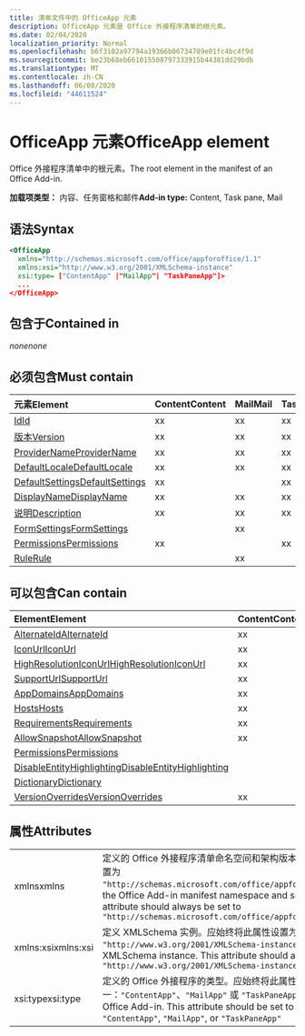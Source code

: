 ```yaml
---
title: 清单文件中的 OfficeApp 元素
description: OfficeApp 元素是 Office 外接程序清单的根元素。
ms.date: 02/04/2020
localization_priority: Normal
ms.openlocfilehash: b6f3102a97794a19366b06734789e01fc4bc4f9d
ms.sourcegitcommit: be23b68eb661015508797333915b44381dd29bdb
ms.translationtype: MT
ms.contentlocale: zh-CN
ms.lasthandoff: 06/08/2020
ms.locfileid: "44611524"
---
```

# <a name="officeapp-element"></a><span data-ttu-id="29b46-103">OfficeApp 元素</span><span class="sxs-lookup"><span data-stu-id="29b46-103">OfficeApp element</span></span>

<span data-ttu-id="29b46-104">Office 外接程序清单中的根元素。</span><span class="sxs-lookup"><span data-stu-id="29b46-104">The root element in the manifest of an Office Add-in.</span></span>

<span data-ttu-id="29b46-105">**加载项类型：** 内容、任务窗格和邮件</span><span class="sxs-lookup"><span data-stu-id="29b46-105">**Add-in type:** Content, Task pane, Mail</span></span>

## <a name="syntax"></a><span data-ttu-id="29b46-106">语法</span><span class="sxs-lookup"><span data-stu-id="29b46-106">Syntax</span></span>

```XML
<OfficeApp 
  xmlns="http://schemas.microsoft.com/office/appforoffice/1.1" 
  xmlns:xsi="http://www.w3.org/2001/XMLSchema-instance" 
  xsi:type= ["ContentApp" |"MailApp"| "TaskPaneApp"]>
  ...
</OfficeApp>
```

## <a name="contained-in"></a><span data-ttu-id="29b46-107">包含于</span><span class="sxs-lookup"><span data-stu-id="29b46-107">Contained in</span></span>

 <span data-ttu-id="29b46-108">_none_</span><span class="sxs-lookup"><span data-stu-id="29b46-108">_none_</span></span>

## <a name="must-contain"></a><span data-ttu-id="29b46-109">必须包含</span><span class="sxs-lookup"><span data-stu-id="29b46-109">Must contain</span></span>

|<span data-ttu-id="29b46-110">**元素**</span><span class="sxs-lookup"><span data-stu-id="29b46-110">**Element**</span></span>|<span data-ttu-id="29b46-111">**Content**</span><span class="sxs-lookup"><span data-stu-id="29b46-111">**Content**</span></span>|<span data-ttu-id="29b46-112">**Mail**</span><span class="sxs-lookup"><span data-stu-id="29b46-112">**Mail**</span></span>|<span data-ttu-id="29b46-113">**TaskPane**</span><span class="sxs-lookup"><span data-stu-id="29b46-113">**TaskPane**</span></span>|
|:-----|:-----|:-----|:-----|
|[<span data-ttu-id="29b46-114">Id</span><span class="sxs-lookup"><span data-stu-id="29b46-114">Id</span></span>](id.md)|<span data-ttu-id="29b46-115">x</span><span class="sxs-lookup"><span data-stu-id="29b46-115">x</span></span>|<span data-ttu-id="29b46-116">x</span><span class="sxs-lookup"><span data-stu-id="29b46-116">x</span></span>|<span data-ttu-id="29b46-117">x</span><span class="sxs-lookup"><span data-stu-id="29b46-117">x</span></span>|
|[<span data-ttu-id="29b46-118">版本</span><span class="sxs-lookup"><span data-stu-id="29b46-118">Version</span></span>](version.md)|<span data-ttu-id="29b46-119">x</span><span class="sxs-lookup"><span data-stu-id="29b46-119">x</span></span>|<span data-ttu-id="29b46-120">x</span><span class="sxs-lookup"><span data-stu-id="29b46-120">x</span></span>|<span data-ttu-id="29b46-121">x</span><span class="sxs-lookup"><span data-stu-id="29b46-121">x</span></span>|
|[<span data-ttu-id="29b46-122">ProviderName</span><span class="sxs-lookup"><span data-stu-id="29b46-122">ProviderName</span></span>](providername.md)|<span data-ttu-id="29b46-123">x</span><span class="sxs-lookup"><span data-stu-id="29b46-123">x</span></span>|<span data-ttu-id="29b46-124">x</span><span class="sxs-lookup"><span data-stu-id="29b46-124">x</span></span>|<span data-ttu-id="29b46-125">x</span><span class="sxs-lookup"><span data-stu-id="29b46-125">x</span></span>|
|[<span data-ttu-id="29b46-126">DefaultLocale</span><span class="sxs-lookup"><span data-stu-id="29b46-126">DefaultLocale</span></span>](defaultlocale.md)|<span data-ttu-id="29b46-127">x</span><span class="sxs-lookup"><span data-stu-id="29b46-127">x</span></span>|<span data-ttu-id="29b46-128">x</span><span class="sxs-lookup"><span data-stu-id="29b46-128">x</span></span>|<span data-ttu-id="29b46-129">x</span><span class="sxs-lookup"><span data-stu-id="29b46-129">x</span></span>|
|[<span data-ttu-id="29b46-130">DefaultSettings</span><span class="sxs-lookup"><span data-stu-id="29b46-130">DefaultSettings</span></span>](defaultsettings.md)|<span data-ttu-id="29b46-131">x</span><span class="sxs-lookup"><span data-stu-id="29b46-131">x</span></span>||<span data-ttu-id="29b46-132">x</span><span class="sxs-lookup"><span data-stu-id="29b46-132">x</span></span>|
|[<span data-ttu-id="29b46-133">DisplayName</span><span class="sxs-lookup"><span data-stu-id="29b46-133">DisplayName</span></span>](displayname.md)|<span data-ttu-id="29b46-134">x</span><span class="sxs-lookup"><span data-stu-id="29b46-134">x</span></span>|<span data-ttu-id="29b46-135">x</span><span class="sxs-lookup"><span data-stu-id="29b46-135">x</span></span>|<span data-ttu-id="29b46-136">x</span><span class="sxs-lookup"><span data-stu-id="29b46-136">x</span></span>|
|[<span data-ttu-id="29b46-137">说明</span><span class="sxs-lookup"><span data-stu-id="29b46-137">Description</span></span>](description.md)|<span data-ttu-id="29b46-138">x</span><span class="sxs-lookup"><span data-stu-id="29b46-138">x</span></span>|<span data-ttu-id="29b46-139">x</span><span class="sxs-lookup"><span data-stu-id="29b46-139">x</span></span>|<span data-ttu-id="29b46-140">x</span><span class="sxs-lookup"><span data-stu-id="29b46-140">x</span></span>|
|[<span data-ttu-id="29b46-141">FormSettings</span><span class="sxs-lookup"><span data-stu-id="29b46-141">FormSettings</span></span>](formsettings.md)||<span data-ttu-id="29b46-142">x</span><span class="sxs-lookup"><span data-stu-id="29b46-142">x</span></span>||
|[<span data-ttu-id="29b46-143">Permissions</span><span class="sxs-lookup"><span data-stu-id="29b46-143">Permissions</span></span>](permissions.md)|<span data-ttu-id="29b46-144">x</span><span class="sxs-lookup"><span data-stu-id="29b46-144">x</span></span>||<span data-ttu-id="29b46-145">x</span><span class="sxs-lookup"><span data-stu-id="29b46-145">x</span></span>|
|[<span data-ttu-id="29b46-146">Rule</span><span class="sxs-lookup"><span data-stu-id="29b46-146">Rule</span></span>](rule.md)||<span data-ttu-id="29b46-147">x</span><span class="sxs-lookup"><span data-stu-id="29b46-147">x</span></span>||

## <a name="can-contain"></a><span data-ttu-id="29b46-148">可以包含</span><span class="sxs-lookup"><span data-stu-id="29b46-148">Can contain</span></span>

|<span data-ttu-id="29b46-149">**Element**</span><span class="sxs-lookup"><span data-stu-id="29b46-149">**Element**</span></span>|<span data-ttu-id="29b46-150">**Content**</span><span class="sxs-lookup"><span data-stu-id="29b46-150">**Content**</span></span>|<span data-ttu-id="29b46-151">**Mail**</span><span class="sxs-lookup"><span data-stu-id="29b46-151">**Mail**</span></span>|<span data-ttu-id="29b46-152">**TaskPane**</span><span class="sxs-lookup"><span data-stu-id="29b46-152">**TaskPane**</span></span>|
|:-----|:-----|:-----|:-----|
|[<span data-ttu-id="29b46-153">AlternateId</span><span class="sxs-lookup"><span data-stu-id="29b46-153">AlternateId</span></span>](alternateid.md)|<span data-ttu-id="29b46-154">x</span><span class="sxs-lookup"><span data-stu-id="29b46-154">x</span></span>|<span data-ttu-id="29b46-155">x</span><span class="sxs-lookup"><span data-stu-id="29b46-155">x</span></span>|<span data-ttu-id="29b46-156">x</span><span class="sxs-lookup"><span data-stu-id="29b46-156">x</span></span>|
|[<span data-ttu-id="29b46-157">IconUrl</span><span class="sxs-lookup"><span data-stu-id="29b46-157">IconUrl</span></span>](iconurl.md)|<span data-ttu-id="29b46-158">x</span><span class="sxs-lookup"><span data-stu-id="29b46-158">x</span></span>|<span data-ttu-id="29b46-159">x</span><span class="sxs-lookup"><span data-stu-id="29b46-159">x</span></span>|<span data-ttu-id="29b46-160">x</span><span class="sxs-lookup"><span data-stu-id="29b46-160">x</span></span>|
|[<span data-ttu-id="29b46-161">HighResolutionIconUrl</span><span class="sxs-lookup"><span data-stu-id="29b46-161">HighResolutionIconUrl</span></span>](highresolutioniconurl.md)|<span data-ttu-id="29b46-162">x</span><span class="sxs-lookup"><span data-stu-id="29b46-162">x</span></span>|<span data-ttu-id="29b46-163">x</span><span class="sxs-lookup"><span data-stu-id="29b46-163">x</span></span>|<span data-ttu-id="29b46-164">x</span><span class="sxs-lookup"><span data-stu-id="29b46-164">x</span></span>|
|[<span data-ttu-id="29b46-165">SupportUrl</span><span class="sxs-lookup"><span data-stu-id="29b46-165">SupportUrl</span></span>](supporturl.md)|<span data-ttu-id="29b46-166">x</span><span class="sxs-lookup"><span data-stu-id="29b46-166">x</span></span>|<span data-ttu-id="29b46-167">x</span><span class="sxs-lookup"><span data-stu-id="29b46-167">x</span></span>|<span data-ttu-id="29b46-168">x</span><span class="sxs-lookup"><span data-stu-id="29b46-168">x</span></span>|
|[<span data-ttu-id="29b46-169">AppDomains</span><span class="sxs-lookup"><span data-stu-id="29b46-169">AppDomains</span></span>](appdomains.md)|<span data-ttu-id="29b46-170">x</span><span class="sxs-lookup"><span data-stu-id="29b46-170">x</span></span>|<span data-ttu-id="29b46-171">x</span><span class="sxs-lookup"><span data-stu-id="29b46-171">x</span></span>|<span data-ttu-id="29b46-172">x</span><span class="sxs-lookup"><span data-stu-id="29b46-172">x</span></span>|
|[<span data-ttu-id="29b46-173">Hosts</span><span class="sxs-lookup"><span data-stu-id="29b46-173">Hosts</span></span>](hosts.md)|<span data-ttu-id="29b46-174">x</span><span class="sxs-lookup"><span data-stu-id="29b46-174">x</span></span>|<span data-ttu-id="29b46-175">x</span><span class="sxs-lookup"><span data-stu-id="29b46-175">x</span></span>|<span data-ttu-id="29b46-176">x</span><span class="sxs-lookup"><span data-stu-id="29b46-176">x</span></span>|
|[<span data-ttu-id="29b46-177">Requirements</span><span class="sxs-lookup"><span data-stu-id="29b46-177">Requirements</span></span>](requirements.md)|<span data-ttu-id="29b46-178">x</span><span class="sxs-lookup"><span data-stu-id="29b46-178">x</span></span>|<span data-ttu-id="29b46-179">x</span><span class="sxs-lookup"><span data-stu-id="29b46-179">x</span></span>|<span data-ttu-id="29b46-180">x</span><span class="sxs-lookup"><span data-stu-id="29b46-180">x</span></span>|
|[<span data-ttu-id="29b46-181">AllowSnapshot</span><span class="sxs-lookup"><span data-stu-id="29b46-181">AllowSnapshot</span></span>](allowsnapshot.md)|<span data-ttu-id="29b46-182">x</span><span class="sxs-lookup"><span data-stu-id="29b46-182">x</span></span>|||
|[<span data-ttu-id="29b46-183">Permissions</span><span class="sxs-lookup"><span data-stu-id="29b46-183">Permissions</span></span>](permissions.md)||<span data-ttu-id="29b46-184">x</span><span class="sxs-lookup"><span data-stu-id="29b46-184">x</span></span>||
|[<span data-ttu-id="29b46-185">DisableEntityHighlighting</span><span class="sxs-lookup"><span data-stu-id="29b46-185">DisableEntityHighlighting</span></span>](disableentityhighlighting.md)||<span data-ttu-id="29b46-186">x</span><span class="sxs-lookup"><span data-stu-id="29b46-186">x</span></span>||
|[<span data-ttu-id="29b46-187">Dictionary</span><span class="sxs-lookup"><span data-stu-id="29b46-187">Dictionary</span></span>](dictionary.md)|||<span data-ttu-id="29b46-188">x</span><span class="sxs-lookup"><span data-stu-id="29b46-188">x</span></span>|
|[<span data-ttu-id="29b46-189">VersionOverrides</span><span class="sxs-lookup"><span data-stu-id="29b46-189">VersionOverrides</span></span>](versionoverrides.md)|<span data-ttu-id="29b46-190">x</span><span class="sxs-lookup"><span data-stu-id="29b46-190">x</span></span>|<span data-ttu-id="29b46-191">x</span><span class="sxs-lookup"><span data-stu-id="29b46-191">x</span></span>|<span data-ttu-id="29b46-192">x</span><span class="sxs-lookup"><span data-stu-id="29b46-192">x</span></span>|

## <a name="attributes"></a><span data-ttu-id="29b46-193">属性</span><span class="sxs-lookup"><span data-stu-id="29b46-193">Attributes</span></span>

|||
|:-----|:-----|
|<span data-ttu-id="29b46-194">xmlns</span><span class="sxs-lookup"><span data-stu-id="29b46-194">xmlns</span></span>|<span data-ttu-id="29b46-p101">定义的 Office 外接程序清单命名空间和架构版本。应始终将此属性设置为 `"http://schemas.microsoft.com/office/appforoffice/1.1"`</span><span class="sxs-lookup"><span data-stu-id="29b46-p101">Defines the Office Add-in manifest namespace and schema version. This attribute should always be set to  `"http://schemas.microsoft.com/office/appforoffice/1.1"`</span></span>|
|<span data-ttu-id="29b46-197">xmlns:xsi</span><span class="sxs-lookup"><span data-stu-id="29b46-197">xmlns:xsi</span></span>|<span data-ttu-id="29b46-p102">定义 XMLSchema 实例。应始终将此属性设置为 `"http://www.w3.org/2001/XMLSchema-instance"`</span><span class="sxs-lookup"><span data-stu-id="29b46-p102">Defines the XMLSchema instance. This attribute should always be set to  `"http://www.w3.org/2001/XMLSchema-instance"`</span></span>|
|<span data-ttu-id="29b46-200">xsi:type</span><span class="sxs-lookup"><span data-stu-id="29b46-200">xsi:type</span></span>|<span data-ttu-id="29b46-p103">定义的 Office 外接程序的类型。应始终将此属性设置为下列值之一：`"ContentApp"`、`"MailApp"` 或 `"TaskPaneApp"`</span><span class="sxs-lookup"><span data-stu-id="29b46-p103">Defines the kind of Office Add-in. This attribute should be set to one of:  `"ContentApp"`,  `"MailApp"`, or  `"TaskPaneApp"`</span></span>|
